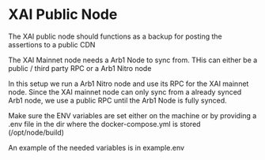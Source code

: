 # XAI Public Node

The XAI public node should functions as a backup for posting the assertions to a public CDN

The XAI Mainnet node needs a Arb1 Node to sync from. THis can either be a public / third party RPC or a Arb1 Nitro node

In this setup we run a Arb1 Nitro node and use its RPC for the XAI mainnet node.
Since the XAI mainnet node can only sync from a already synced Arb1 node, we use a public RPC until the Arb1 Node is fully synced.

Make sure the ENV variables are set either on the machine or by providing a .env file in the dir where the docker-compose.yml is stored (/opt/node/build)

An example of the needed variables is in example.env